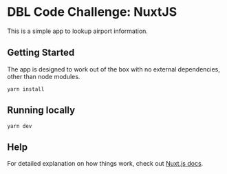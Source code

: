 # DBL Code Challenge: NuxtJS

This is a simple app to lookup airport information.



## Getting Started

The app is designed to work out of the box with no external dependencies, other than node modules.

```shell
yarn install
```



## Running locally

```shell
yarn dev
```



## Help

For detailed explanation on how things work, check out [Nuxt.js docs](https://nuxtjs.org).
